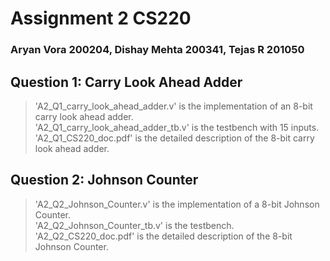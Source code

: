 # Assignment 2 CS220

### Aryan Vora 200204, Dishay Mehta 200341, Tejas R 201050

## Question 1: Carry Look Ahead Adder

> 'A2_Q1_carry_look_ahead_adder.v' is the implementation of an 8-bit carry look ahead adder.
> <br>
> 'A2_Q1_carry_look_ahead_adder_tb.v' is the testbench with 15 inputs.
> <br>
> 'A2_Q1_CS220_doc.pdf' is the detailed description of the 8-bit carry look ahead adder.

## Question 2: Johnson Counter

> 'A2_Q2_Johnson_Counter.v' is the implementation of a 8-bit Johnson Counter. 
> <br>
> 'A2_Q2_Johnson_Counter_tb.v' is the testbench.
> <br>
> 'A2_Q2_CS220_doc.pdf' is the detailed description of the 8-bit Johnson Counter.

